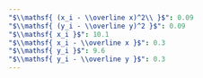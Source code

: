 ```yaml
---
"$\\mathsf{ (x_i - \\overline x)^2\\ }$": 0.09
"$\\mathsf{ (y_i - \\overline y)^2 }$": 0.09
"$\\mathsf{ x_i }$": 10.1
"$\\mathsf{ x_i - \\overline x }$": 0.3
"$\\mathsf{ y_i }$": 9.6
"$\\mathsf{ y_i - \\overline y }$": 0.3
---
```


